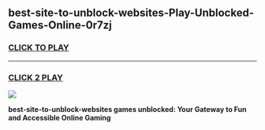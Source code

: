 
## best-site-to-unblock-websites-Play-Unblocked-Games-Online-0r7zj
<h3>
<a href="https://premium76.site?title=best-site-to-unblock-websites&ref=25A">CLICK TO PLAY</a></h3>
<hr>

<h3>
<a href="https://premium76.site?title=best-site-to-unblock-websites&ref=25A">CLICK 2 PLAY</a>
  
</h3>

<a href="https://premium76.site?title=best-site-to-unblock-websites&ref=25A"><img src="https://clearcache.store/games.png"></a>


**best-site-to-unblock-websites games unblocked: Your Gateway to Fun and Accessible Online Gaming**
